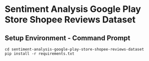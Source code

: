 # Sentiment Analysis Google Play Store Shopee Reviews Dataset

## Setup Environment - Command Prompt
```
cd sentiment-analysis-google-play-store-shopee-reviews-dataset
pip install -r requirements.txt
```
